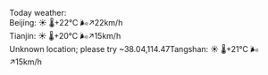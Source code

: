 Today weather:  
Beijing: ☀️   🌡️+22°C 🌬️↗22km/h  
Tianjin: ☀️   🌡️+20°C 🌬️↗15km/h  
Unknown location; please try ~38.04,114.47Tangshan: ☀️   🌡️+21°C 🌬️↗15km/h  
